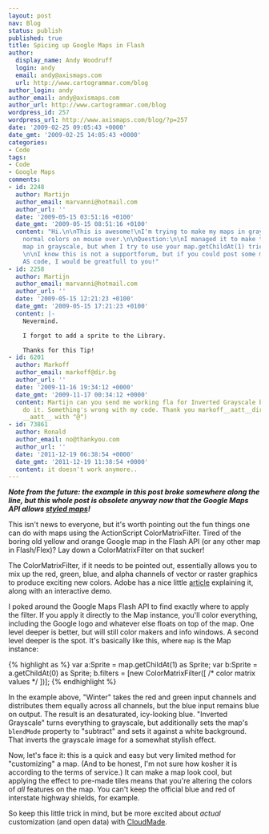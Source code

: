 ```yaml
---
layout: post
nav: Blog
status: publish
published: true
title: Spicing up Google Maps in Flash
author:
  display_name: Andy Woodruff
  login: andy
  email: andy@axismaps.com
  url: http://www.cartogrammar.com/blog
author_login: andy
author_email: andy@axismaps.com
author_url: http://www.cartogrammar.com/blog
wordpress_id: 257
wordpress_url: http://www.axismaps.com/blog/?p=257
date: '2009-02-25 09:05:43 +0000'
date_gmt: '2009-02-25 14:05:43 +0000'
categories:
- Code
tags:
- Code
- Google Maps
comments:
- id: 2248
  author: Martijn
  author_email: marvanni@hotmail.com
  author_url: ''
  date: '2009-05-15 03:51:16 +0100'
  date_gmt: '2009-05-15 08:51:16 +0100'
  content: "Hi.\n\nThis is awesome!\nI'm trying to make my maps in grayscale and show
    normal colors on mouse over.\n\nQuestion:\n\nI managed it to make the complete
    map in grayscale, but when I try to use your map.getChildAt(1) trick, I get errors.
    \n\nI know this is not a supportforum, but if you could post some more of the
    AS code, I would be greatfull to you!"
- id: 2258
  author: Martijn
  author_email: marvanni@hotmail.com
  author_url: ''
  date: '2009-05-15 12:21:23 +0100'
  date_gmt: '2009-05-15 17:21:23 +0100'
  content: |-
    Nevermind.

    I forgot to add a sprite to the Library.

    Thanks for this Tip!
- id: 6201
  author: Markoff
  author_email: markoff@dir.bg
  author_url: ''
  date: '2009-11-16 19:34:12 +0000'
  date_gmt: '2009-11-17 00:34:12 +0000'
  content: Martijn can you send me working fla for Inverted Grayscale because i can't
    do it. Something's wrong with my code. Thank you markoff__aatt__dir.bg (replace
    __aatt__ with "@")
- id: 73861
  author: Ronald
  author_email: no@thankyou.com
  author_url: ''
  date: '2011-12-19 06:38:54 +0000'
  date_gmt: '2011-12-19 11:38:54 +0000'
  content: it doesn't work anymore..
---
```

<p><strong><em>Note from the future: the example in this post broke somewhere along the line, but this whole post is obsolete anyway now that the Google Maps API allows <a href="http://www.41latitude.com/post/1268734799/google-styled-maps">styled maps</a>!</em></strong></p>
<p>This isn't news to everyone, but it's worth pointing out the fun things one can do with maps using the ActionScript ColorMatrixFilter.  Tired of the boring old yellow and orange Google map in the Flash API (or any other map in Flash/Flex)?  Lay down a ColorMatrixFilter on that sucker!</p>
<p>The ColorMatrixFilter, if it needs to be pointed out, essentially allows you to mix up the red, green, blue, and alpha channels of vector or raster graphics to produce exciting new colors.  Adobe has a nice little <a href="http://www.adobe.com/devnet/flash/articles/matrix_transformations_04.html">article</a> explaining it, along with an interactive demo.</p>
<!--break-->
<p>I poked around the Google Maps Flash API to find exactly where to apply the filter.  If you apply it directly to the Map instance, you'll color everything, including the Google logo and whatever else floats on top of the map.  One level deeper is better, but will still color makers and info windows.  A second level deeper is the spot.  It's basically like this, where <code>map</code> is the Map instance:</p>
{% highlight as %}
  var a:Sprite = map.getChildAt(1) as Sprite;
  var b:Sprite = a.getChildAt(0) as Sprite;
  b.filters = [new ColorMatrixFilter([ /* color matrix values */ ])];
{% endhighlight %}
<p>In the example above, "Winter" takes the red and green input channels and distributes them equally across all channels, but the blue input remains blue on output.  The result is an desaturated, icy-looking blue. "Inverted Grayscale" turns everything to grayscale, but additionally sets the map's <code>blendMode</code> property to "subtract" and sets it against a white background.  That inverts the grayscale image for a somewhat stylish effect.</p>
<p>Now, let's face it: this is a quick and easy but very limited method for "customizing" a map.  (And to be honest, I'm not sure how kosher it is according to the terms of service.)  It can make a map look cool, but applying the effect to pre-made tiles means that you're altering the colors of <em>all</em> features on the map.  You can't keep the official blue and red of interstate highway shields, for example.</p>
<p>So keep this little trick in mind, but be more excited about <em>actual</em> customization (and open data) with <a href="http://cloudmade.com/products/style-editor">CloudMade</a>.</p>
